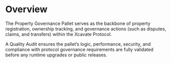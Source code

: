 # Overview

The Property Governance Pallet serves as the backbone of property registration, ownership tracking, and governance actions (such as disputes, claims, and transfers) within the Xcavate Protocol.

A Quality Audit ensures the pallet’s logic, performance, security, and compliance with protocol governance requirements are fully validated before any runtime upgrades or public releases.
